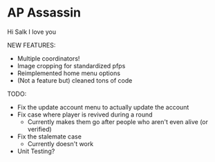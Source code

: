 # AP Assassin

Hi Salk I love you

NEW FEATURES:

- Multiple coordinators!
- Image cropping for standardized pfps
- Reimplemented home menu options
- (Not a feature but) cleaned tons of code

TODO:

- Fix the update account menu to actually update the account
- Fix case where player is revived during a round
  - Currently makes them go after people who aren't even alive (or verified)
- Fix the stalemate case
  - Currently doesn't work
- Unit Testing?
